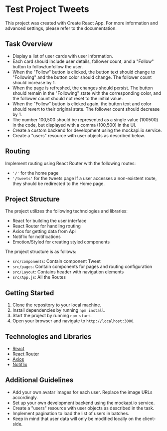 # Test Project Tweets

This project was created with Create React App. For more information and
advanced settings, please refer to the documentation.

## Task Overview

- Display a list of user cards with user information.
- Each card should include user details, follower count, and a "Follow" button
  to follow/unfollow the user.
- When the "Follow" button is clicked, the button text should change to
  "Following" and the button color should change. The follower count should
  increase by 1.
- When the page is refreshed, the changes should persist. The button should
  remain in the "Following" state with the corresponding color, and the follower
  count should not reset to the initial value.
- When the "Follow" button is clicked again, the button text and color should
  revert to their original state. The follower count should decrease by 1.
- The number 100,500 should be represented as a single value (100500) in the
  code, but displayed with a comma (100,500) in the UI.
- Create a custom backend for development using the mockapi.io service.
- Create a "users" resource with user objects as described below.

## Routing

Implement routing using React Router with the following routes:

- `'/'` for the home page
- `'/tweets'` for the tweets page If a user accesses a non-existent route, they
  should be redirected to the Home page.

## Project Structure

The project utilizes the following technologies and libraries:

- React for building the user interface
- React Router for handling routing
- Axios for getting data from Api
- Notiflix for notifications
- Emotion/Styled for creating styled components

The project structure is as follows:

- `src/components`: Contain component Tweet
- `src/pages`: Contain components for pages and routing configuration
- `src/Layout`: Contains header with navigation elements
- `src/App.js`: All the Routes

## Getting Started

1. Clone the repository to your local machine.
2. Install dependencies by running `npm install`.
3. Start the project by running `npm start`.
4. Open your browser and navigate to `http://localhost:3000`.

## Technologies and Libraries

- [React](https://legacy.reactjs.org/docs/react-dom.html)
- [React Router](https://github.com/remix-run/react-router/tree/dev/examples)
- [Axios](https://axios-http.com/ru/docs/intro)
- [Notiflix](https://notiflix.github.io/notify)

## Additional Guidelines

- Add your own avatar images for each user. Replace the image URLs accordingly.
- Set up your own development backend using the mockapi.io service.
- Create a "users" resource with user objects as described in the task.
- Implement pagination to load the list of users in batches.
- Keep in mind that user data will only be modified locally on the client-side.
